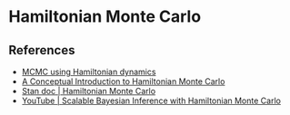 # Hamiltonian Monte Carlo

## References

- [MCMC using Hamiltonian dynamics](https://arxiv.org/abs/1206.1901)
- [A Conceptual Introduction to Hamiltonian Monte Carlo](https://arxiv.org/abs/1701.02434)
- [Stan doc | Hamiltonian Monte Carlo](https://mc-stan.org/docs/reference-manual/hamiltonian-monte-carlo.html)
- [YouTube | Scalable Bayesian Inference with Hamiltonian Monte Carlo](https://youtu.be/VnNdhsm0rJQ)
